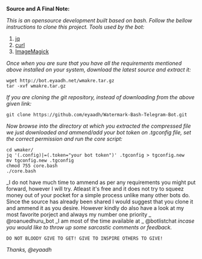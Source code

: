 **Source and A Final Note:**

_This is an opensource development built based on bash. Follow the bellow instructions to clone this project._
*Tools used by the bot:*
1. [jq](https://stedolan.github.io/jq/)
2. [curl](https://launchpad.net/ubuntu/xenial/+package/curl)
3. [ImageMagick](https://www.imagemagick.org/script/index.php)

_Once when you are sure that you have all the requirements mentioned above installed on your system, download the latest source and extract it:_
```
wget http://bot.eyaadh.net/wmakre.tar.gz
tar -xvf wmakre.tar.gz
```
_If you are cloning the git repository, instead of downloading from the above given link:_
```
git clone https://github.com/eyaadh/Watermark-Bash-Telegram-Bot.git
```
_Now browse into the directory at which you extracted the compressed file we just downloaded and ammend/add your bot token on .tgconfig file, set the correct permission and run the core script:_
```
cd wmaker/
jq '(.config)|=(.token="your bot token")' .tgconfig > tgconfig.new
mv tgconfig.new .tgconfig
chmod 755 core.bash
./core.bash
```
_I do not have much time to ammend as per any requirements you might put forward, however I will try. Atleast it's free and it does not try to squeez money out of your pocket for a simple process unlike many other bots do. Since the source has already been shared I would suggest that you clone it and ammend it as you desire. However kindly do also have a look at my most favorite porject and always my number one priority _ @roanuedhuru\_bot _I am most of the time available at _ @botlistchat _incase you would like to throw up some sarcastic comments or feedback._

```
DO NOT BLOODY GIVE TO GET! GIVE TO INSPIRE OTHERS TO GIVE!
``` 
_Thanks,  @eyaadh_
